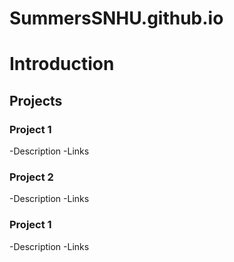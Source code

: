 # SummersSNHU.github.io

# Introduction

## Projects
### Project 1
-Description
-Links

### Project 2
-Description
-Links

### Project 1
-Description
-Links
